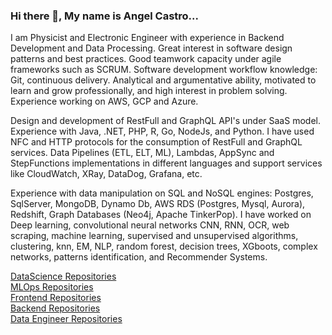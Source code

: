 ### Hi there 👋, My name is Angel Castro...

I am Physicist and Electronic Engineer with experience in Backend Development and Data Processing. Great interest in software design patterns and best practices. Good teamwork capacity under agile frameworks such as SCRUM. Software development workflow knowledge: Git, continuous delivery. Analytical and argumentative ability, motivated to learn and grow professionally, and high interest in problem solving. Experience working on AWS, GCP and Azure.

Design and development of RestFull and GraphQL API's under SaaS model. Experience with Java, .NET, PHP, R, Go, NodeJs, and Python. I have used NFC and HTTP protocols for the consumption of RestFull and GraphQL services. Data Pipelines (ETL, ELT, ML), Lambdas, AppSync and StepFunctions implementations in different languages and support services like CloudWatch, XRay, DataDog, Grafana, etc.

Experience with data manipulation on SQL and NoSQL engines: Postgres, SqlServer, MongoDB, Dynamo Db, AWS RDS (Postgres, Mysql, Aurora), Redshift, Graph Databases (Neo4j, Apache TinkerPop). I have worked on Deep learning, convolutional neural networks CNN, RNN, OCR, web scraping, machine learning, supervised and unsupervised algorithms, clustering, knn, EM, NLP, random forest, decision trees, XGboots, complex networks, patterns identification, and Recommender Systems.

<!--
**acastroLML/acastroLML** is a ✨ _special_ ✨ repository because its `README.md` (this file) appears on your GitHub profile.

Here are some ideas to get you started:

- 🔭 I’m currently working on ...
- 🌱 I’m currently learning ...
- 👯 I’m looking to collaborate on ...
- 🤔 I’m looking for help with ...
- 💬 Ask me about ...
- 📫 How to reach me: ...
- 😄 Pronouns: ...
- ⚡ Fun fact: ...
-->

[DataScience Repositories](/DataScienceRepositories)       
[MLOps Repositories](https://link-url-here.org)     
[Frontend Repositories](https://link-url-here.org)   
[Backend Repositories](https://link-url-here.org)   
[Data Engineer Repositories](https://link-url-here.org)    

